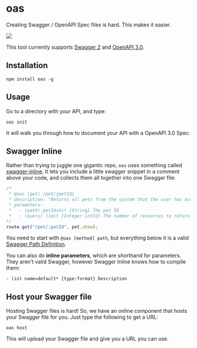 # oas

Creating Swagger / OpenAPI Spec files is hard. This makes it easier.

[![](https://d3vv6lp55qjaqc.cloudfront.net/items/1M3C3j0I0s0j3T362344/Untitled-2.png)](https://readme.com)

This tool currently supports [Swagger 2](https://swagger.io/specification/v2/) and [OpenAPI 3.0](https://swagger.io/specification/).

## Installation

    npm install oas -g

## Usage

Go to a directory with your API, and type:

    oas init

It will walk you through how to document your API with a OpenAPI 3.0 Spec.

## Swagger Inline

Rather than trying to juggle one gigantic repo, `oas` uses something called [swagger-inline](https://github.com/readmeio/swagger-inline). It lets you include a little swagger snippet in a comment above your code, and collects them all together into one Swagger file:

```javascript
/*
 * @oas [get] /pet/{petId}
 * description: "Returns all pets from the system that the user has access to"
 * parameters:
 *   - (path) petId=hi* {String} The pet ID
 *   - (query) limit {Integer:int32} The number of resources to return
*/
route.get("/pet/:petId", pet.show);
```

You need to start with `@oas [method] path`, but everything below it is a valid [Swagger Path Definition](http://swagger.io/specification/#pathItemObject).

You can also do **inline parameters**, which are shorthand for parameters. They aren't valid Swagger, however Swagger Inline knows how to compile them:

```
- (in) name=default* {type:format} Description
```

## Host your Swagger file

Hosting Swagger files is hard! So, we have an online component that hosts your Swagger file for you. Just type the following to get a URL:

    oas host

This will upload your Swagger file and give you a URL you can use.

